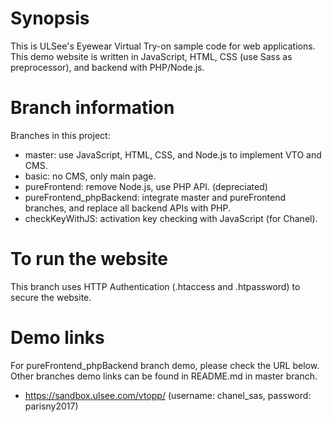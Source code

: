 # Synopsis

This is ULSee's Eyewear Virtual Try-on sample code for web applications. 
This demo website is written in JavaScript, HTML, CSS (use Sass as preprocessor), and backend with PHP/Node.js.

# Branch information

Branches in this project:
+ master: use JavaScript, HTML, CSS, and Node.js to implement VTO and CMS.
+ basic: no CMS, only main page.
+ pureFrontend: remove Node.js, use PHP API. (depreciated)
+ pureFrontend_phpBackend: integrate master and pureFrontend branches, and replace all backend APIs with PHP.
+ checkKeyWithJS: activation key checking with JavaScript (for Chanel).

# To run the website

This branch uses HTTP Authentication (.htaccess and .htpassword) to secure the website.


# Demo links
For pureFrontend_phpBackend branch demo, please check the URL below. Other branches demo links can be found in README.md in master branch.
+ https://sandbox.ulsee.com/vtopp/ (username: chanel_sas, password: parisny2017)
